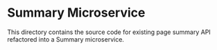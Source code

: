 # Summary Microservice

This directory contains the source code for existing page summary API refactored into a Summary microservice.
